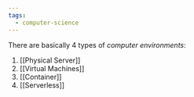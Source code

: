 ```yaml
---
tags:
  - computer-science
---
```

There are basically 4 types of *computer environments*:
1. [[Physical Server]]
2. [[Virtual Machines]]
3. [[Container]]
4. [[Serverless]]